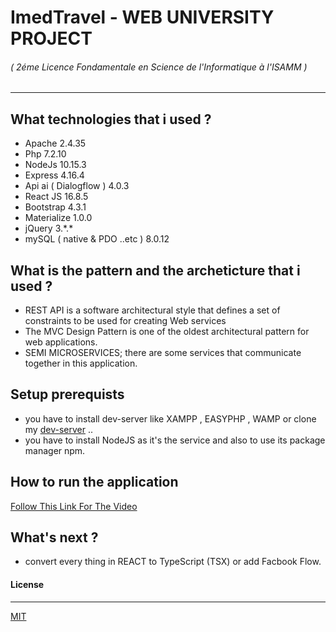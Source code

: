 # ImedTravel - WEB UNIVERSITY PROJECT 
###### ( 2éme Licence Fondamentale en Science de l'Informatique à l'ISAMM )
---
## What technologies that i used ?
 - Apache 2.4.35
 - Php 7.2.10
 - NodeJs 10.15.3
 - Express 4.16.4
 - Api ai ( Dialogflow ) 4.0.3
 - React JS 16.8.5
 - Bootstrap 4.3.1
 - Materialize 1.0.0
 - jQuery 3.\*.*
 - mySQL ( native & PDO ..etc ) 8.0.12

## What is the pattern and the archeticture that i used ?
 - REST API is a software architectural style that defines a set of constraints to be used for creating Web services
 - The MVC Design Pattern is one of the oldest architectural pattern for web applications.
 - SEMI MICROSERVICES; there are some services that communicate together in this application.

## Setup prerequists
 - you have to install dev-server like XAMPP , EASYPHP , WAMP or clone my [dev-server](https://github.com/3imed-jaberi/dev-server) .. 
 - you have to install NodeJS as it's the service and also to use its package manager npm.

## How to run the application
 [ Follow This Link For The Video ](https://drive.google.com/drive/folders/1EbE_P6Qo1dbsQXBivSt7Zhcs5LhlaMcD?usp=sharing)
 
## What's next ?
 - convert every thing in REACT to TypeScript (TSX) or add Facbook Flow.
  
#### License
---
[MIT](https://choosealicense.com/licenses/mit/)  


